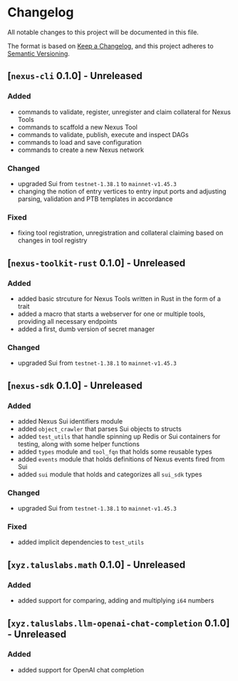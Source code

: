 # Changelog

All notable changes to this project will be documented in this file.

The format is based on [Keep a Changelog](https://keepachangelog.com/en/1.1.0/),
and this project adheres to [Semantic Versioning](https://semver.org/spec/v2.0.0.html).

## [`nexus-cli` 0.1.0] - Unreleased

### Added

- commands to validate, register, unregister and claim collateral for Nexus Tools
- commands to scaffold a new Nexus Tool
- commands to validate, publish, execute and inspect DAGs
- commands to load and save configuration
- commands to create a new Nexus network

### Changed

- upgraded Sui from `testnet-1.38.1` to `mainnet-v1.45.3`
- changing the notion of entry vertices to entry input ports and adjusting parsing, validation and PTB templates in accordance

### Fixed

- fixing tool registration, unregistration and collateral claiming based on changes in tool registry

## [`nexus-toolkit-rust` 0.1.0] - Unreleased

### Added

- added basic strcuture for Nexus Tools written in Rust in the form of a trait
- added a macro that starts a webserver for one or multiple tools, providing all necessary endpoints
- added a first, dumb version of secret manager

### Changed

- upgraded Sui from `testnet-1.38.1` to `mainnet-v1.45.3`

## [`nexus-sdk` 0.1.0] - Unreleased

### Added

- added Nexus Sui identifiers module
- added `object_crawler` that parses Sui objects to structs
- added `test_utils` that handle spinning up Redis or Sui containers for testing, along with some helper functions
- added `types` module and `tool_fqn` that holds some reusable types
- added `events` module that holds definitions of Nexus events fired from Sui
- added `sui` module that holds and categorizes all `sui_sdk` types

### Changed

- upgraded Sui from `testnet-1.38.1` to `mainnet-v1.45.3`

### Fixed

- added implicit dependencies to `test_utils`

## [`xyz.taluslabs.math` 0.1.0] - Unreleased

### Added

- added support for comparing, adding and multiplying `i64` numbers

## [`xyz.taluslabs.llm-openai-chat-completion` 0.1.0] - Unreleased

### Added

- added support for OpenAI chat completion
